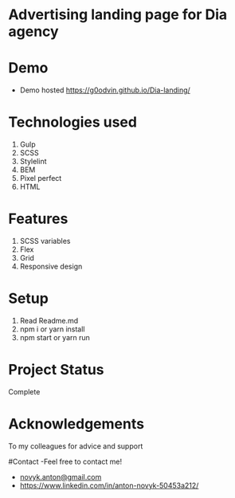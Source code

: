 # Advertising landing page for Dia agency

# Demo
- Demo hosted https://g0odvin.github.io/Dia-landing/

# Technologies used
1. Gulp
2. SCSS
3. Stylelint
4. BEM
5. Pixel perfect
6. HTML

# Features
1. SCSS variables
2. Flex
3. Grid
4. Responsive design

# Setup
1. Read Readme.md
2. npm i or yarn install
3. npm start or yarn run

# Project Status
Complete

# Acknowledgements
To my colleagues for advice and support

#Contact
-Feel free to contact me!
- novyk.anton@gmail.com
- https://www.linkedin.com/in/anton-novyk-50453a212/
